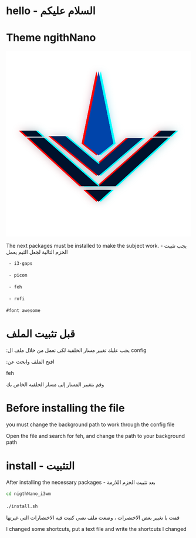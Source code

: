 # hello - السلام عليكم

# Theme ngithNano 

![title](iconteme.svg)

The next packages must be installed to make the subject work. - يجب تثبيت الحزم التالية لجعل الثيم يعمل

```
 - i3-gaps

 - picom

 - feh

 - rofi

#font awesome
```


# قبل تثبيت الملف 
  :يجب عليك تغيير مسار الخلفية لكي تعمل من خلال ملف ال
config

 :افتح الملف وابحث عن

 feh 

 وقم بتغيير المسار إلى مسار الخلفيه الخاص بك


# Before installing the file

you must change the background path to work through the config file

Open the file and search for feh, and change the path to your background path

# install - التثبيت
 
After installing the necessary packages - بعد تثبيت الحزم اللازمة

```sh
cd nigthNano_i3wm

./install.sh

```


قمت با تغيير بعض الاختصرات ، وضعت ملف نصي كتبت فيه الاختصارات التي غيرتها 

I changed some shortcuts, put a text file and write the shortcuts I changed


